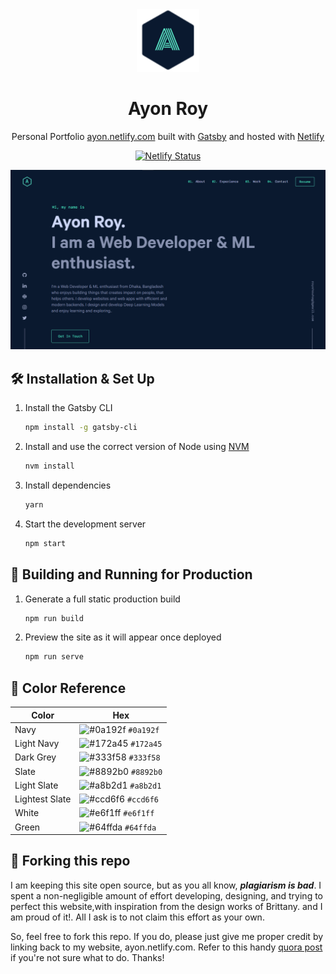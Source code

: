 <div align="center">
  <img alt="Logo" src="https://raw.githubusercontent.com/royayon/ayonroy/master/src/images/logo.png" width="100" />
</div>
<h1 align="center">
  Ayon Roy
</h1>
<p align="center">
  Personal Portfolio <a href="https://ayonroy.com/" target="_blank">ayon.netlify.com</a> built with <a href="https://www.gatsbyjs.org/" target="_blank">Gatsby</a> and hosted with <a href="https://www.netlify.com/" target="_blank">Netlify</a>
</p>
<p align="center">
  <a href="https://app.netlify.com/sites/ayon/deploys" target="_blank">
    <img src="https://api.netlify.com/api/v1/badges/e6b062c5-3017-4f31-95ba-5183a7fccddd/deploy-status" alt="Netlify Status" />
  </a>
</p>

![demo](https://raw.githubusercontent.com/royayon/ayonroy/master/src/images/demo.png)

## 🛠 Installation & Set Up

1. Install the Gatsby CLI

   ```sh
   npm install -g gatsby-cli
   ```

2. Install and use the correct version of Node using [NVM](https://github.com/nvm-sh/nvm)

   ```sh
   nvm install
   ```

3. Install dependencies

   ```sh
   yarn
   ```

4. Start the development server

   ```sh
   npm start
   ```

## 🚀 Building and Running for Production

1. Generate a full static production build

   ```sh
   npm run build
   ```

1. Preview the site as it will appear once deployed

   ```sh
   npm run serve
   ```

## 🎨 Color Reference

| Color          | Hex                                                                |
| -------------- | ------------------------------------------------------------------ |
| Navy           | ![#0a192f](https://via.placeholder.com/10/0a192f?text=+) `#0a192f` |
| Light Navy     | ![#172a45](https://via.placeholder.com/10/0a192f?text=+) `#172a45` |
| Dark Grey      | ![#333f58](https://via.placeholder.com/10/333f58?text=+) `#333f58` |
| Slate          | ![#8892b0](https://via.placeholder.com/10/8892b0?text=+) `#8892b0` |
| Light Slate    | ![#a8b2d1](https://via.placeholder.com/10/a8b2d1?text=+) `#a8b2d1` |
| Lightest Slate | ![#ccd6f6](https://via.placeholder.com/10/ccd6f6?text=+) `#ccd6f6` |
| White          | ![#e6f1ff](https://via.placeholder.com/10/e6f1ff?text=+) `#e6f1ff` |
| Green          | ![#64ffda](https://via.placeholder.com/10/64ffda?text=+) `#64ffda` |

## 🚨 Forking this repo

I am keeping this site open source, but as you all know, _**plagiarism is bad**_. I spent a non-negligible amount of effort developing, designing, and trying to perfect this website,with inspiration from the design works of Brittany. and I am proud of it!. All I ask is to not claim this effort as your own.

So, feel free to fork this repo. If you do, please just give me proper credit by linking back to my website, ayon.netlify.com. Refer to this handy [quora post](https://www.quora.com/Is-it-bad-to-copy-other-peoples-code) if you're not sure what to do. Thanks!
